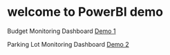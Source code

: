 # welcome to PowerBI demo

Budget Monitoring Dashboard
[Demo 1](https://app.powerbi.com/view?r=eyJrIjoiYzliNmQ1MjYtMmRkZC00MTNlLWE4ODgtNDllYzliN2RmZTgwIiwidCI6IjI2Y2NmYmI0LTc4MTYtNGY0My1hMjM2LWI2ZmZmYjg0Y2ZjMSIsImMiOjEwfQ%3D%3D)

Parking Lot Monitoring Dashboard
[Demo 2](https://app.powerbi.com/view?r=eyJrIjoiNDFhMzUzYjEtMTM2NC00Zjk4LTkxZTAtZTU5ODgwYjZlOTY5IiwidCI6IjI2Y2NmYmI0LTc4MTYtNGY0My1hMjM2LWI2ZmZmYjg0Y2ZjMSIsImMiOjEwfQ%3D%3D)
